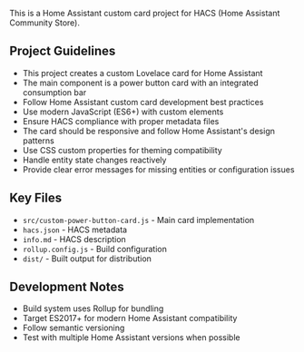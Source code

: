 <!-- Use this file to provide workspace-specific custom instructions to Copilot. For more details, visit https://code.visualstudio.com/docs/copilot/copilot-customization#_use-a-githubcopilotinstructionsmd-file -->

This is a Home Assistant custom card project for HACS (Home Assistant Community Store).

## Project Guidelines

- This project creates a custom Lovelace card for Home Assistant
- The main component is a power button card with an integrated consumption bar
- Follow Home Assistant custom card development best practices
- Use modern JavaScript (ES6+) with custom elements
- Ensure HACS compliance with proper metadata files
- The card should be responsive and follow Home Assistant's design patterns
- Use CSS custom properties for theming compatibility
- Handle entity state changes reactively
- Provide clear error messages for missing entities or configuration issues

## Key Files

- `src/custom-power-button-card.js` - Main card implementation
- `hacs.json` - HACS metadata
- `info.md` - HACS description
- `rollup.config.js` - Build configuration
- `dist/` - Built output for distribution

## Development Notes

- Build system uses Rollup for bundling
- Target ES2017+ for modern Home Assistant compatibility
- Follow semantic versioning
- Test with multiple Home Assistant versions when possible
